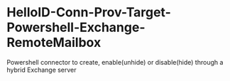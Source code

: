 # HelloID-Conn-Prov-Target-Powershell-Exchange-RemoteMailbox
Powershell connector to create, enable(unhide) or disable(hide) through a hybrid Exchange server

